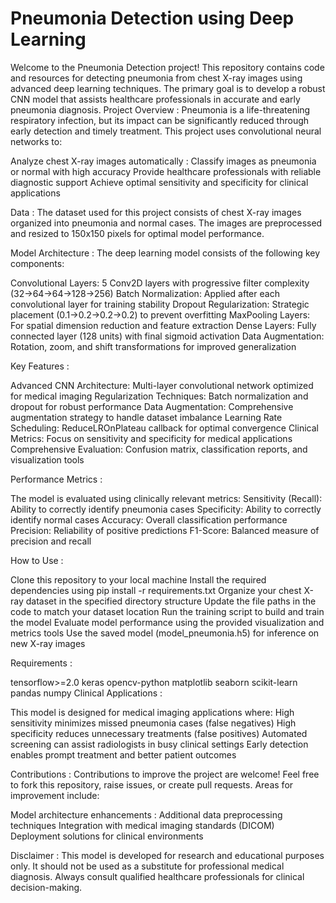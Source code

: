 # Pneumonia Detection using Deep Learning
Welcome to the Pneumonia Detection project! This repository contains code and resources for detecting pneumonia from chest X-ray images using advanced deep learning techniques. The primary goal is to develop a robust CNN model that assists healthcare professionals in accurate and early pneumonia diagnosis.
Project Overview :
Pneumonia is a life-threatening respiratory infection, but its impact can be significantly reduced through early detection and timely treatment. This project uses convolutional neural networks to:

Analyze chest X-ray images automatically :
Classify images as pneumonia or normal with high accuracy
Provide healthcare professionals with reliable diagnostic support
Achieve optimal sensitivity and specificity for clinical applications

Data :
The dataset used for this project consists of chest X-ray images organized into pneumonia and normal cases. The images are preprocessed and resized to 150x150 pixels for optimal model performance.

Model Architecture :
The deep learning model consists of the following key components:

Convolutional Layers: 5 Conv2D layers with progressive filter complexity (32→64→64→128→256)
Batch Normalization: Applied after each convolutional layer for training stability
Dropout Regularization: Strategic placement (0.1→0.2→0.2→0.2) to prevent overfitting
MaxPooling Layers: For spatial dimension reduction and feature extraction
Dense Layers: Fully connected layer (128 units) with final sigmoid activation
Data Augmentation: Rotation, zoom, and shift transformations for improved generalization

Key Features :

Advanced CNN Architecture: Multi-layer convolutional network optimized for medical imaging
Regularization Techniques: Batch normalization and dropout for robust performance
Data Augmentation: Comprehensive augmentation strategy to handle dataset imbalance
Learning Rate Scheduling: ReduceLROnPlateau callback for optimal convergence
Clinical Metrics: Focus on sensitivity and specificity for medical applications
Comprehensive Evaluation: Confusion matrix, classification reports, and visualization tools

Performance Metrics :

The model is evaluated using clinically relevant metrics:
Sensitivity (Recall): Ability to correctly identify pneumonia cases
Specificity: Ability to correctly identify normal cases
Accuracy: Overall classification performance
Precision: Reliability of positive predictions
F1-Score: Balanced measure of precision and recall

How to Use :

Clone this repository to your local machine
Install the required dependencies using pip install -r requirements.txt
Organize your chest X-ray dataset in the specified directory structure
Update the file paths in the code to match your dataset location
Run the training script to build and train the model
Evaluate model performance using the provided visualization and metrics tools
Use the saved model (model_pneumonia.h5) for inference on new X-ray images

Requirements :

tensorflow>=2.0
keras
opencv-python
matplotlib
seaborn
scikit-learn
pandas
numpy
Clinical Applications :

This model is designed for medical imaging applications where:
High sensitivity minimizes missed pneumonia cases (false negatives)
High specificity reduces unnecessary treatments (false positives)
Automated screening can assist radiologists in busy clinical settings
Early detection enables prompt treatment and better patient outcomes

Contributions :
Contributions to improve the project are welcome! Feel free to fork this repository, raise issues, or create pull requests. Areas for improvement include:

Model architecture enhancements :
Additional data preprocessing techniques
Integration with medical imaging standards (DICOM)
Deployment solutions for clinical environments

Disclaimer :
This model is developed for research and educational purposes only. It should not be used as a substitute for professional medical diagnosis. Always consult qualified healthcare professionals for clinical decision-making.
